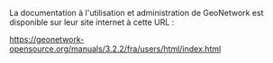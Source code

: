 La documentation à l'utilisation et administration de GeoNetwork est disponible sur leur site internet à cette URL :

https://geonetwork-opensource.org/manuals/3.2.2/fra/users/html/index.html



